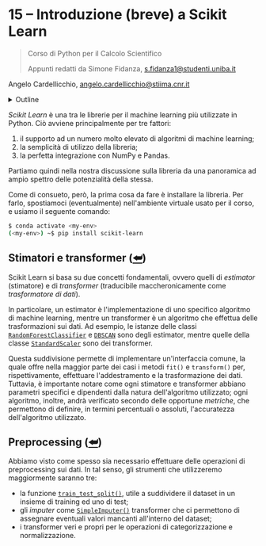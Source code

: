 # 15 – Introduzione (breve) a Scikit Learn

> Corso di Python per il Calcolo Scientifico
>
> Appunti redatti da Simone Fidanza, s.fidanza1@studenti.uniba.it

Angelo Cardellicchio, angelo.cardellicchio@stiima.cnr.it

<details>
    <summary>Outline</summary>

<a name="top"></a>

<!-- TOC -->

1. [15 – Introduzione (breve) a Scikit Learn](#15--introduzione-breve-a-scikit-learn)
   1. [Stimatori e transformer (⮨)](#stimatori-e-transformer-)
   2. [Preprocessing (⮨)](#preprocessing-)

<!-- /TOC -->

</details>

_Scikit Learn_ è una tra le librerie per il machine learning più utilizzate in
Python. Ciò avviene principalmente per tre fattori:

1. il supporto ad un numero molto elevato di algoritmi di machine learning;
2. la semplicità di utilizzo della libreria;
3. la perfetta integrazione con NumPy e Pandas.

Partiamo quindi nella nostra discussione sulla libreria da una panoramica ad
ampio spettro delle potenzialità della stessa.

Come di consueto, però, la prima cosa da fare è installare la libreria. Per
farlo, spostiamoci (eventualmente) nell'ambiente virtuale usato per il corso,
e usiamo il seguente comando:

```sh
$ conda activate <my-env>
(<my-env>) ~$ pip install scikit-learn
```

## Stimatori e transformer ([⮨](#top))

Scikit Learn si basa su due concetti fondamentali, ovvero quelli di _estimator_
(stimatore) e di _transformer_ (traducibile maccheronicamente come
_trasformatore di dati_).

In particolare, un estimator è l'implementazione di uno specifico algoritmo di
machine learning, mentre un transformer è un algoritmo che effettua delle
trasformazioni sui dati. Ad esempio, le istanze delle classi [`RandomForestClassifier`](https://scikit-learn.org/stable/modules/generated/sklearn.ensemble.RandomForestClassifier.html)
e [`DBSCAN`](http://scikit-learn.org/stable/modules/generated/sklearn.cluster.DBSCAN.html)
sono degli estimator, mentre quelle della classe [`StandardScaler`](http://scikit-learn.org/stable/modules/generated/sklearn.preprocessing.StandardScaler.html)
sono dei transformer.

Questa suddivisione permette di implementare un'interfaccia comune, la quale
offre nella maggior parte dei casi i metodi `fit()` e `transform()` per,
rispettivamente, effettuare l'addestramento e la trasformazione dei dati.
Tuttavia, è importante notare come ogni stimatore e transformer abbiano
parametri specifici e dipendenti dalla natura dell'algoritmo utilizzato; ogni
algoritmo, inoltre, andrà verificato secondo delle opportune _metriche_, che
permettono di definire, in termini percentuali o assoluti, l'accuratezza
dell'algoritmo utilizzato.

## Preprocessing ([⮨](#top))

Abbiamo visto come spesso sia necessario effettuare delle operazioni di
preprocessing sui dati. In tal senso, gli strumenti che utilizzeremo
maggiormente saranno tre:

- la funzione [`train_test_split()`](http://scikit-learn.org/stable/modules/generated/sklearn.model_selection.train_test_split.html),
  utile a suddividere il dataset in un insieme di training ed uno di test;
- gli _imputer_ come [`SimpleImputer()`](https://scikit-learn.org/stable/modules/generated/sklearn.impute.SimpleImputer.html)
  transformer che ci permettono di assegnare eventuali valori mancanti
  all'interno del dataset;
- i transformer veri e propri per le operazioni di categorizzazione e
  normalizzazione.
